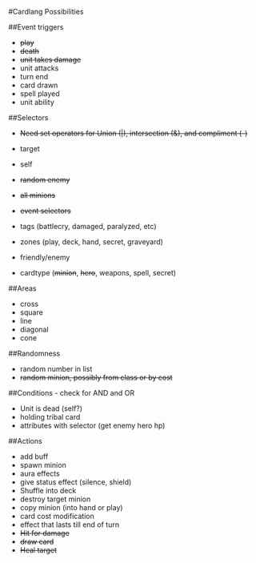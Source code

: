 #Cardlang Possibilities

##Event triggers
* ~~play~~
* ~~death~~
* ~~unit takes damage~~
* unit attacks
* turn end
* card drawn
* spell played
* unit ability

##Selectors
* ~~Need set operators for Union (|), intersection (&), and compliment (-)~~
* target
* self
* ~~random enemy~~
* ~~all minions~~
* ~~event selectors~~

* tags (battlecry, damaged, paralyzed, etc)
* zones (play, deck, hand, secret, graveyard)
* friendly/enemy
* cardtype (~~minion~~, ~~hero~~, weapons, spell, secret)

##Areas
* cross
* square
* line
* diagonal
* cone


##Randomness
* random number in list
* ~~random minion, possibly from class or by cost~~

##Conditions - check for AND and OR
* Unit is dead (self?)
* holding tribal card
* attributes with selector (get enemy hero hp)


##Actions
* add buff
* spawn minion
* aura effects
* give status effect (silence, shield)
* Shuffle into deck
* destroy target minion
* copy minion (into hand or play)
* card cost modification
* effect that lasts till end of turn
* ~~Hit for damage~~
* ~~draw card~~
* ~~Heal target~~